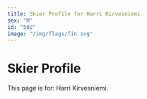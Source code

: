 ```yaml
---
title: Skier Profile for Harri Kirvesniemi
sex: "M"
id: "502"
image: "/img/flags/fin.svg" 
---
```


# Skier Profile

This page is for: Harri Kirvesniemi.
    